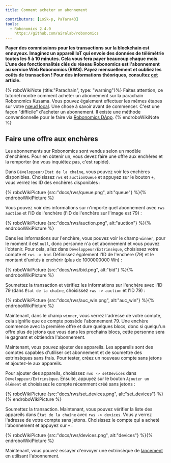 ```yaml
---
title: Comment acheter un abonnement

contributors: [LoSk-p, PaTara43]
tools:
  - Robonomics 2.4.0
    https://github.com/airalab/robonomics
---
```


**Payer des commissions pour les transactions sur la blockchain est ennuyeux. Imaginez un appareil IoT qui envoie des données de télémétrie toutes les 5 à 10 minutes. Cela vous fera payer beaucoup chaque mois. L'une des fonctionnalités clés du réseau Robonomics est l'abonnement au service Web Robonomics (RWS). Payez mensuellement et oubliez les coûts de transaction ! Pour des informations théoriques, consultez [cet](https://blog.aira.life/rws-overview-part-2-heterogeneous-tokenomics-afc209cc855) article.**


{% roboWikiNote {title:"Parachain", type: "warning"}%}   Faites attention, ce tutoriel montre comment acheter un abonnement sur la parachain Robonomics Kusama. Vous pouvez également effectuer les mêmes étapes sur votre [nœud local](/docs/run-dev-node).
Une chose à savoir avant de commencer. C'est une façon "difficile" d'acheter un abonnement. Il existe une méthode conventionnelle pour le faire via [Robonomics DApp](https://dapp.robonomics.network/#/).
{% endroboWikiNote %}

## Faire une offre aux enchères

Les abonnements sur Robonomics sont vendus selon un modèle d'enchères. Pour en obtenir un, vous devez faire une offre aux enchères et la remporter (ne vous inquiétez pas, c'est rapide).

Dans `Développeur/État de la chaîne`, vous pouvez voir les enchères disponibles.
Choisissez `rws` et `auctionQueue` et appuyez sur le bouton `+`, vous verrez les ID des enchères disponibles :

{% roboWikiPicture {src:"docs/rws/queue.png", alt:"queue"} %}{% endroboWikiPicture %}

Vous pouvez voir des informations sur n'importe quel abonnement avec `rws` `auction` et l'ID de l'enchère (l'ID de l'enchère sur l'image est 79) :

{% roboWikiPicture {src:"docs/rws/auction.png", alt:"auction"} %}{% endroboWikiPicture %}

Dans les informations sur l'enchère, vous pouvez voir le champ `winner`, pour le moment il est `null`, donc personne n'a cet abonnement et vous pouvez l'obtenir. Pour cela, allez dans `Développeur/Extrinsèque`, choisissez votre compte et `rws -> bid`. Définissez également l'ID de l'enchère (79) et le montant d'unités à enchérir (plus de 1000000000 Wn) :

{% roboWikiPicture {src:"docs/rws/bid.png", alt:"bid"} %}{% endroboWikiPicture %}

Soumettez la transaction et vérifiez les informations sur l'enchère avec l'ID 79 (dans `État de la chaîne`, choisissez `rws -> auction` et l'ID 79) :

{% roboWikiPicture {src:"docs/rws/auc_win.png", alt:"auc_win"} %}{% endroboWikiPicture %}

Maintenant, dans le champ `winner`, vous verrez l'adresse de votre compte, cela signifie que ce compte possède l'abonnement 79. Une enchère commence avec la première offre et dure quelques blocs, donc si quelqu'un offre plus de jetons que vous dans les prochains blocs, cette personne sera le gagnant et obtiendra l'abonnement.

Maintenant, vous pouvez ajouter des appareils. Les appareils sont des comptes capables d'utiliser cet abonnement et de soumettre des extrinsèques sans frais.
Pour tester, créez un nouveau compte sans jetons et ajoutez-le aux appareils.

Pour ajouter des appareils, choisissez `rws -> setDevices` dans `Développeur/Extrinsèque`. Ensuite, appuyez sur le bouton `Ajouter un élément` et choisissez le compte récemment créé sans jetons :

{% roboWikiPicture {src:"docs/rws/set_devices.png", alt:"set_devices"} %}{% endroboWikiPicture %}

Soumettez la transaction. Maintenant, vous pouvez vérifier la liste des appareils dans `État de la chaîne` avec `rws -> devices`. Vous y verrez l'adresse de votre compte sans jetons. Choisissez le compte qui a acheté l'abonnement et appuyez sur `+` :

{% roboWikiPicture {src:"docs/rws/devices.png", alt:"devices"} %}{% endroboWikiPicture %}

Maintenant, vous pouvez essayer d'envoyer une extrinsèque de [lancement](/docs/subscription-launch) en utilisant l'abonnement.